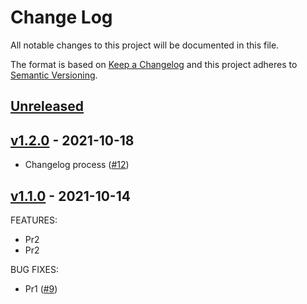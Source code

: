 # Change Log

All notable changes to this project will be documented in this file.

The format is based on [Keep a Changelog](http://keepachangelog.com/) and this
project adheres to [Semantic Versioning](http://semver.org/).

<a name="unreleased"></a>
## [Unreleased]






<a name="v1.2.0"></a>
## [v1.2.0] - 2021-10-18

- Changelog process ([#12](https://github.com/mglotov/practice-git-1/issues/12))





<a name="v1.1.0"></a>
## [v1.1.0] - 2021-10-14
FEATURES:
- Pr2
- Pr2

BUG FIXES:
- Pr1 ([#9](https://github.com/mglotov/practice-git-1/issues/9))




[Unreleased]: https://github.com/mglotov/practice-git-1/compare/v1.2.0...HEAD
[v1.2.0]: https://github.com/mglotov/practice-git-1/compare/v1.1.0...v1.2.0
[v1.1.0]: https://github.com/mglotov/practice-git-1/compare/v1.0.0...v1.1.0

